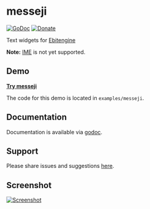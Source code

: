 # messeji
[![GoDoc](https://codeberg.org/tslocum/godoc-static/raw/branch/master/badge.svg)](https://docs.rocket9labs.com/codeberg.org/tslocum/etk/messeji)
[![Donate](https://img.shields.io/liberapay/receives/rocket9labs.com.svg?logo=liberapay)](https://liberapay.com/rocket9labs.com)

Text widgets for [Ebitengine](https://github.com/hajimehoshi/ebiten)

**Note:** [IME](https://en.wikipedia.org/wiki/Input_method) is not yet supported.

## Demo

[**Try messeji**](https://messeji.rocket9labs.com)

The code for this demo is located in `examples/messeji`.

## Documentation

Documentation is available via [godoc](https://docs.rocket9labs.com/codeberg.org/tslocum/etk/messeji).

## Support

Please share issues and suggestions [here](https://codeberg.org/tslocum/etk/issues).

## Screenshot

[![Screenshot](https://codeberg.org/tslocum/etk/raw/branch/main/messeji/screenshot.png)](https://codeberg.org/tslocum/etk/raw/branch/main/messeji/screenshot.png)
